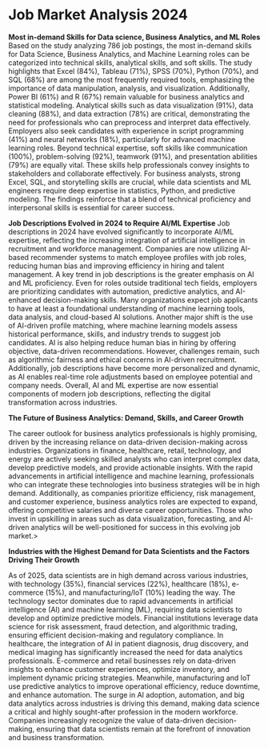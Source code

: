 # Job Market Analysis 2024
**Most in-demand Skills for Data science, Business Analytics, and ML Roles**
Based on the study analyzing 786 job postings, the most in-demand skills for Data Science, Business Analytics, and Machine Learning roles can be categorized into technical skills, analytical skills, and soft skills. The study highlights that Excel (84%), Tableau (71%), SPSS (70%), Python (70%), and SQL (68%) are among the most frequently required tools, emphasizing the importance of data manipulation, analysis, and visualization. Additionally, Power BI (61%) and R (67%) remain valuable for business analytics and statistical modeling.
Analytical skills such as data visualization (91%), data cleaning (88%), and data extraction (78%) are critical, demonstrating the need for professionals who can preprocess and interpret data effectively. Employers also seek candidates with experience in script programming (41%) and neural networks (18%), particularly for advanced machine learning roles.
Beyond technical expertise, soft skills like communication (100%), problem-solving (92%), teamwork (91%), and presentation abilities (79%) are equally vital. These skills help professionals convey insights to stakeholders and collaborate effectively. For business analysts, strong Excel, SQL, and storytelling skills are crucial, while data scientists and ML engineers require deep expertise in statistics, Python, and predictive modeling. The findings reinforce that a blend of technical proficiency and interpersonal skills is essential for career success.

**Job Descriptions Evolved in 2024 to Require AI/ML Expertise**
Job descriptions in 2024 have evolved significantly to incorporate AI/ML expertise, reflecting the increasing integration of artificial intelligence in recruitment and workforce management. Companies are now utilizing AI-based recommender systems to match employee profiles with job roles, reducing human bias and improving efficiency in hiring and talent management.
A key trend in job descriptions is the greater emphasis on AI and ML proficiency. Even for roles outside traditional tech fields, employers are prioritizing candidates with automation, predictive analytics, and AI-enhanced decision-making skills. Many organizations expect job applicants to have at least a foundational understanding of machine learning tools, data analysis, and cloud-based AI solutions.
Another major shift is the use of AI-driven profile matching, where machine learning models assess historical performance, skills, and industry trends to suggest job candidates. AI is also helping reduce human bias in hiring by offering objective, data-driven recommendations. However, challenges remain, such as algorithmic fairness and ethical concerns in AI-driven recruitment.
Additionally, job descriptions have become more personalized and dynamic, as AI enables real-time role adjustments based on employee potential and company needs. Overall, AI and ML expertise are now essential components of modern job descriptions, reflecting the digital transformation across industries.


**The Future of Business Analytics: Demand, Skills, and Career Growth**  

The career outlook for business analytics professionals is highly promising, driven by the increasing reliance on data-driven decision-making across industries. Organizations in finance, healthcare, retail, technology, and energy are actively seeking skilled analysts who can interpret complex data, develop predictive models, and provide actionable insights. With the rapid advancements in artificial intelligence and machine learning, professionals who can integrate these technologies into business strategies will be in high demand. Additionally, as companies prioritize efficiency, risk management, and customer experience, business analytics roles are expected to expand, offering competitive salaries and diverse career opportunities. Those who invest in upskilling in areas such as data visualization, forecasting, and AI-driven analytics will be well-positioned for success in this evolving job market.>

**Industries with the Highest Demand for Data Scientists and the Factors Driving Their Growth**

As of 2025, data scientists are in high demand across various industries, with technology (35%), financial services (22%), healthcare (18%), e-commerce (15%), and manufacturing/IoT (10%) leading the way. The technology sector dominates due to rapid advancements in artificial intelligence (AI) and machine learning (ML), requiring data scientists to develop and optimize predictive models. Financial institutions leverage data science for risk assessment, fraud detection, and algorithmic trading, ensuring efficient decision-making and regulatory compliance. In healthcare, the integration of AI in patient diagnosis, drug discovery, and medical imaging has significantly increased the need for data analytics professionals. E-commerce and retail businesses rely on data-driven insights to enhance customer experiences, optimize inventory, and implement dynamic pricing strategies. Meanwhile, manufacturing and IoT use predictive analytics to improve operational efficiency, reduce downtime, and enhance automation. The surge in AI adoption, automation, and big data analytics across industries is driving this demand, making data science a critical and highly sought-after profession in the modern workforce. Companies increasingly recognize the value of data-driven decision-making, ensuring that data scientists remain at the forefront of innovation and business transformation.
